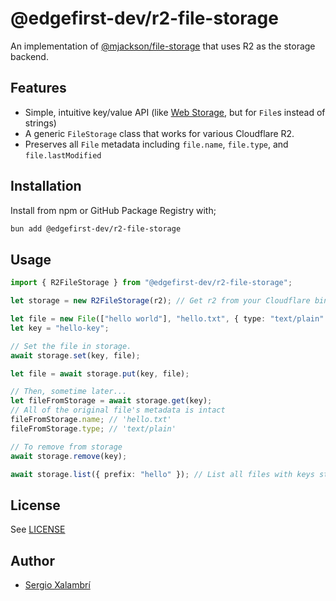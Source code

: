# @edgefirst-dev/r2-file-storage

An implementation of [@mjackson/file-storage](https://github.com/mjackson/remix-the-web/tree/main/packages/file-storage) that uses R2 as the storage backend.

## Features

- Simple, intuitive key/value API (like [Web Storage](https://developer.mozilla.org/en-US/docs/Web/API/Web_Storage_API), but for `File`s instead of strings)
- A generic `FileStorage` class that works for various Cloudflare R2.
- Preserves all `File` metadata including `file.name`, `file.type`, and `file.lastModified`

## Installation

Install from npm or GitHub Package Registry with;

```sh
bun add @edgefirst-dev/r2-file-storage
```

## Usage

```ts
import { R2FileStorage } from "@edgefirst-dev/r2-file-storage";

let storage = new R2FileStorage(r2); // Get r2 from your Cloudflare bindings

let file = new File(["hello world"], "hello.txt", { type: "text/plain" });
let key = "hello-key";

// Set the file in storage.
await storage.set(key, file);

let file = await storage.put(key, file);

// Then, sometime later...
let fileFromStorage = await storage.get(key);
// All of the original file's metadata is intact
fileFromStorage.name; // 'hello.txt'
fileFromStorage.type; // 'text/plain'

// To remove from storage
await storage.remove(key);

await storage.list({ prefix: "hello" }); // List all files with keys starting with "hello"
```

## License

See [LICENSE](./LICENSE)

## Author

- [Sergio Xalambrí](https://sergiodxa.com)
